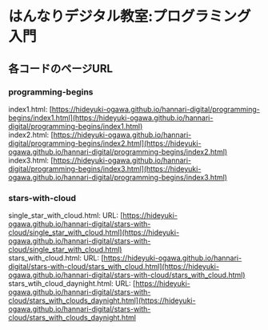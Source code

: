 # はんなりデジタル教室:プログラミング入門

## 各コードのページURL
### programming-begins

index1.html: [https://hideyuki-ogawa.github.io/hannari-digital/programming-begins/index1.html](https://hideyuki-ogawa.github.io/hannari-digital/programming-begins/index1.html)     
index2.html: [https://hideyuki-ogawa.github.io/hannari-digital/programming-begins/index2.html](https://hideyuki-ogawa.github.io/hannari-digital/programming-begins/index2.html)    
index3.html: [https://hideyuki-ogawa.github.io/hannari-digital/programming-begins/index3.html](https://hideyuki-ogawa.github.io/hannari-digital/programming-begins/index3.html)     

### stars-with-cloud

single_star_with_cloud.html: URL: [https://hideyuki-ogawa.github.io/hannari-digital/stars-with-cloud/single_star_with_cloud.html](https://hideyuki-ogawa.github.io/hannari-digital/stars-with-cloud/single_star_with_cloud.html)     
stars_with_cloud.html: URL: [https://hideyuki-ogawa.github.io/hannari-digital/stars-with-cloud/stars_with_cloud.html](https://hideyuki-ogawa.github.io/hannari-digital/stars-with-cloud/stars_with_cloud.html)     
stars_wtih_cloud_daynight.html: URL: [https://hideyuki-ogawa.github.io/hannari-digital/stars-with-cloud/stars_with_clouds_daynight.html](https://hideyuki-ogawa.github.io/hannari-digital/stars-with-cloud/stars_with_clouds_daynight.html     